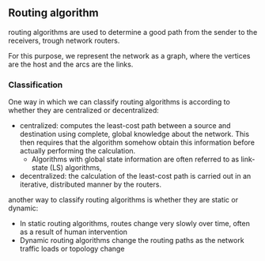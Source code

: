 ## Routing algorithm
routing algorithms are used to determine a good path from the sender to the receivers, trough network routers.

For this purpose, we represent the network as a graph, where the vertices are the host and the arcs are the links.
### Classification
One way in which we can classify routing algorithms is according to whether they are centralized or decentralized:
- centralized: computes the least-cost path between a source and destination using complete, global knowledge about the network. This then requires that the algorithm somehow obtain this information before actually performing the calculation.
	- Algorithms with global state information are often referred to as link-state (LS) algorithms,
- decentralized: the calculation of the least-cost path is carried out in an iterative, distributed manner by the routers.

another way to classify routing algorithms is whether they
are static or dynamic:
- In static routing algorithms, routes change very slowly over
time, often as a result of human intervention
- Dynamic routing algorithms change the routing paths as the network traffic loads or topology change